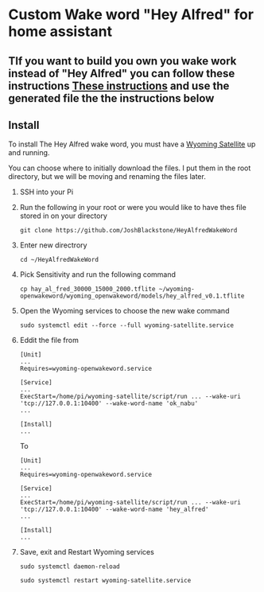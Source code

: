 # Custom Wake word "Hey Alfred" for home assistant

## TIf you want to build you own you wake work instead of "Hey Alfred" you can follow these instructions [These instructions](https://www.home-assistant.io/voice_control/create_wake_word/) and use the generated file the the instructions below 

## Install

To install The Hey Alfred wake word, you must have a [Wyoming Satellite](https://github.com/rhasspy/wyoming-satellite) up and running.

You can choose where to initially download the files. I put them in the root directory, but we will be moving and renaming the files later.

1. SSH into your Pi
2. Run the following in your root or were you would like to have thes file stored in on your directory
   ```
   git clone https://github.com/JoshBlackstone/HeyAlfredWakeWord
   ```

3. Enter new directrory
   ```
   cd ~/HeyAlfredWakeWord
   ```
4. Pick Sensitivity and run the following command
   ```
   cp hay_al_fred_30000_15000_2000.tflite ~/wyoming-openwakeword/wyoming_openwakeword/models/hey_alfred_v0.1.tflite
   ```
5. Open the Wyoming services to choose the new wake command
   ```
   sudo systemctl edit --force --full wyoming-satellite.service
   ```
6. Eddit the file from
   ```
   [Unit]
   ...
   Requires=wyoming-openwakeword.service
   
   [Service]
   ...
   ExecStart=/home/pi/wyoming-satellite/script/run ... --wake-uri 'tcp://127.0.0.1:10400' --wake-word-name 'ok_nabu'
   ...
   
   [Install]
   ...
   ```
   To
   ```
   [Unit]
   ...
   Requires=wyoming-openwakeword.service
   
   [Service]
   ...
   ExecStart=/home/pi/wyoming-satellite/script/run ... --wake-uri 'tcp://127.0.0.1:10400' --wake-word-name 'hey_alfred'
   ...
   
   [Install]
   ...
   ```
7. Save, exit and Restart Wyoming services
   ```
   sudo systemctl daemon-reload
   ```
   ```
   sudo systemctl restart wyoming-satellite.service
   ```

   

